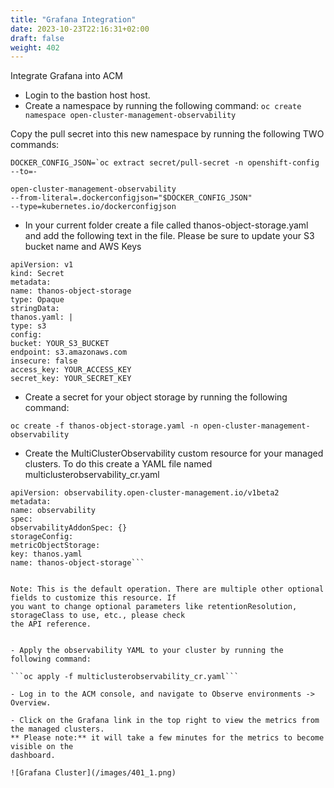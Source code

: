 ```yaml
---
title: "Grafana Integration"
date: 2023-10-23T22:16:31+02:00
draft: false
weight: 402
---
```



Integrate Grafana into ACM

- Login to the bastion host host.
- Create a namespace by running the following command: 
  ```oc create namespace open-cluster-management-observability```

Copy the pull secret into this new namespace by running the following TWO
commands:

```DOCKER_CONFIG_JSON=`oc extract secret/pull-secret -n openshift-config
--to=-```


```oc create secret generic multiclusterhub-operator-pull-secret -n
open-cluster-management-observability
--from-literal=.dockerconfigjson="$DOCKER_CONFIG_JSON"
--type=kubernetes.io/dockerconfigjson
```

- In your current folder create a file called thanos-object-storage.yaml and add the
following text in the file. Please be sure to update your S3 bucket name and AWS
Keys

```
apiVersion: v1
kind: Secret
metadata:
name: thanos-object-storage
type: Opaque
stringData:
thanos.yaml: |
type: s3
config:
bucket: YOUR_S3_BUCKET
endpoint: s3.amazonaws.com
insecure: false
access_key: YOUR_ACCESS_KEY
secret_key: YOUR_SECRET_KEY
```

- Create a secret for your object storage by running the following command:

```oc create -f thanos-object-storage.yaml -n open-cluster-management-observability```

- Create the MultiClusterObservability custom resource for your managed clusters. To do
this create a YAML file named multiclusterobservability_cr.yaml

```kind: MultiClusterObservability
apiVersion: observability.open-cluster-management.io/v1beta2
metadata:
name: observability
spec:
observabilityAddonSpec: {}
storageConfig:
metricObjectStorage:
key: thanos.yaml
name: thanos-object-storage```


Note: This is the default operation. There are multiple other optional fields to customize this resource. If
you want to change optional parameters like retentionResolution, storageClass to use, etc., please check
the API reference.


- Apply the observability YAML to your cluster by running the following command:

```oc apply -f multiclusterobservability_cr.yaml```

- Log in to the ACM console, and navigate to Observe environments -> Overview.

- Click on the Grafana link in the top right to view the metrics from the managed clusters.
** Please note:** it will take a few minutes for the metrics to become visible on the
dashboard.

![Grafana Cluster](/images/401_1.png)